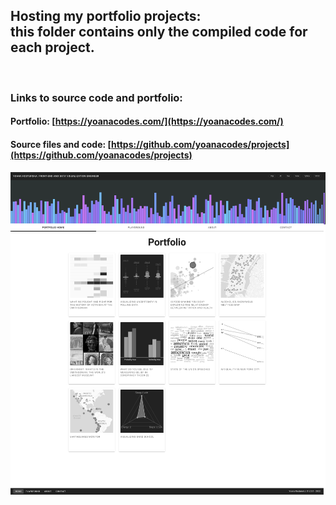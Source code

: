 ## Hosting my portfolio projects: <br>this folder contains only the compiled code for each project.

<br>

### Links to source code and portfolio:

#### Portfolio: [https://yoanacodes.com/](https://yoanacodes.com/)

#### Source files and code: [https://github.com/yoanacodes/projects](https://github.com/yoanacodes/projects)

![](yoanacodes.png)
